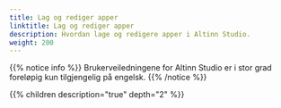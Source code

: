 ```yaml
---
title: Lag og rediger apper
linktitle: Lag og rediger apper
description: Hvordan lage og redigere apper i Altinn Studio.
weight: 200
---
```


{{% notice info %}}
Brukerveiledningene for Altinn Studio er i stor grad foreløpig kun tilgjengelig på engelsk.
{{% /notice %}}


{{% children description="true" depth="2" %}}